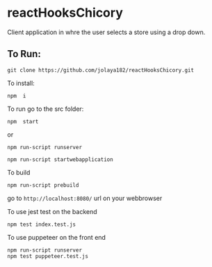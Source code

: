# reactHooksChicory
Client application in whre the user selects a store using a drop down.
<!-- <img src="src/backEnd/pictures/ .gif" title="nate"/> -->

## To Run:

```
git clone https://github.com/jolaya182/reactHooksChicory.git
```

To install:
```
npm  i
```

To run go to the src folder:
```
npm  start
```
or

```
npm run-script runserver

npm run-script startwebapplication
```

To build 
```
npm run-script prebuild
```

go to `http://localhost:8080/` url on your webbrowser


To use jest test on the backend
```
npm test index.test.js 
```
To use puppeteer on the front end
```
npm run-script runserver
npm test puppeteer.test.js